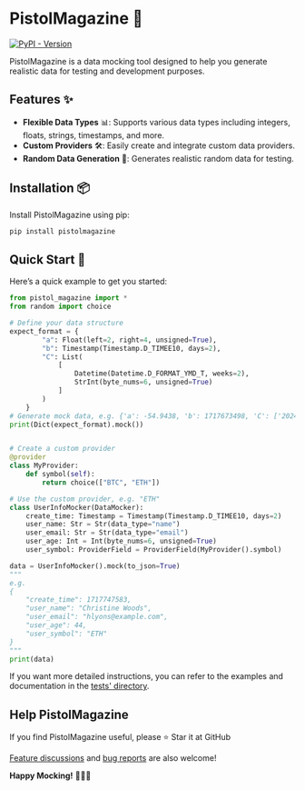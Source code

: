 # PistolMagazine 🎯
[![PyPI - Version](https://img.shields.io/pypi/v/PistolMagazine)](https://pypi.org/project/PistolMagazine/)


PistolMagazine is a data mocking tool designed to help you generate realistic data for testing and development purposes.

## Features ✨

- **Flexible Data Types** 📊: Supports various data types including integers, floats, strings, timestamps, and more.
- **Custom Providers** 🛠️: Easily create and integrate custom data providers.
- **Random Data Generation** 🎲: Generates realistic random data for testing.

## Installation 📦

Install PistolMagazine using pip:

```bash
pip install pistolmagazine
```

## Quick Start 🚀

Here’s a quick example to get you started:

```python
from pistol_magazine import *
from random import choice

# Define your data structure
expect_format = {
        "a": Float(left=2, right=4, unsigned=True),
        "b": Timestamp(Timestamp.D_TIMEE10, days=2),
        "C": List(
            [
                Datetime(Datetime.D_FORMAT_YMD_T, weeks=2),
                StrInt(byte_nums=6, unsigned=True)
            ]
        )
    }
# Generate mock data, e.g. {'a': -54.9438, 'b': 1717673498, 'C': ['2024-06-15T04:50:46', '5']}
print(Dict(expect_format).mock())


# Create a custom provider
@provider
class MyProvider:
    def symbol(self):
        return choice(["BTC", "ETH"])

# Use the custom provider, e.g. "ETH"
class UserInfoMocker(DataMocker):
    create_time: Timestamp = Timestamp(Timestamp.D_TIMEE10, days=2)
    user_name: Str = Str(data_type="name")
    user_email: Str = Str(data_type="email")
    user_age: Int = Int(byte_nums=6, unsigned=True)
    user_symbol: ProviderField = ProviderField(MyProvider().symbol)

data = UserInfoMocker().mock(to_json=True)
"""
e.g.
{
    "create_time": 1717747583,
    "user_name": "Christine Woods",
    "user_email": "hlyons@example.com",
    "user_age": 44,
    "user_symbol": "ETH"
}
"""
print(data)

```

If you want more detailed instructions, you can refer to the examples and documentation in the [tests' directory](tests).


## Help PistolMagazine

If you find PistolMagazine useful, please ⭐️ Star it at GitHub

[Feature discussions](https://github.com/miyuki-shirogane/PistolMagazine/discussions) and [bug reports](https://github.com/miyuki-shirogane/PistolMagazine/issues) are also welcome!

**Happy Mocking!** 🎉🎉🎉